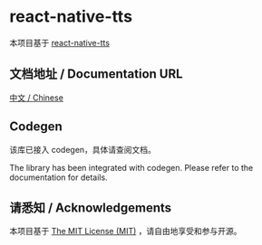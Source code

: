# react-native-tts

本项目基于 [react-native-tts](https://github.com/ak1394/react-native-tts)

## 文档地址 / Documentation URL 

[中文 / Chinese](https://gitee.com/react-native-oh-library/usage-docs/blob/master/zh-cn/react-native-tts.md)

## Codegen

该库已接入 codegen，具体请查阅文档。

The library has been integrated with codegen. Please refer to the documentation for details.

## 请悉知 / Acknowledgements

本项目基于 [The MIT License (MIT)](https://github.com/ak1394/react-native-tts/blob/master/README.md#license) ，请自由地享受和参与开源。